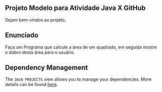 ## Projeto Modelo para Atividade Java X GitHub

Sejam bem-vindos ao projeto.

## Enunciado

Faça um Programa que calcule a área de um quadrado, em seguida mostre o dobro desta área para o usuário.

## Dependency Management

The `JAVA PROJECTS` view allows you to manage your dependencies. More details can be found [here](https://github.com/microsoft/vscode-java-dependency#manage-dependencies).
